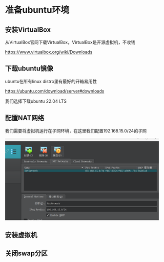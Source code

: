# 准备ubuntu环境

## 安装VirtualBox

从VirtualBox官网下载VirtualBox，VirtualBox是开源虚拟机，不收钱

https://www.virtualbox.org/wiki/Downloads

## 下载ubuntu镜像

ubuntu在所有linux distro里有最好的开箱易用性

https://ubuntu.com/download/server#downloads

我们选择下载ubuntu 22.04 LTS

## 配置NAT网络

我们需要将虚拟机运行在子网环境，在这里我们配置192.168.15.0/24的子网

![](img/001.png)

## 安装虚拟机

## 关闭swap分区
